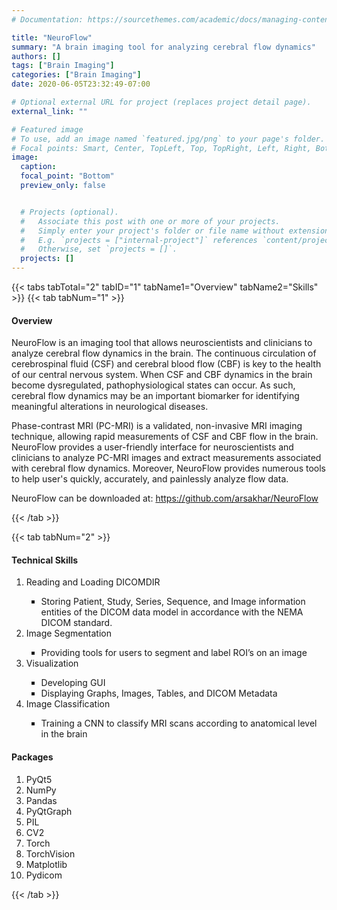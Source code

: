 ```yaml
---
# Documentation: https://sourcethemes.com/academic/docs/managing-content/

title: "NeuroFlow"
summary: "A brain imaging tool for analyzing cerebral flow dynamics"
authors: []
tags: ["Brain Imaging"]
categories: ["Brain Imaging"]
date: 2020-06-05T23:32:49-07:00

# Optional external URL for project (replaces project detail page).
external_link: ""

# Featured image
# To use, add an image named `featured.jpg/png` to your page's folder.
# Focal points: Smart, Center, TopLeft, Top, TopRight, Left, Right, BottomLeft, Bottom, BottomRight.
image:
  caption:
  focal_point: "Bottom"
  preview_only: false


  # Projects (optional).
  #   Associate this post with one or more of your projects.
  #   Simply enter your project's folder or file name without extension.
  #   E.g. `projects = ["internal-project"]` references `content/project/deep-learning/index.md`.
  #   Otherwise, set `projects = []`.
  projects: []
---
```


{{< tabs tabTotal="2" tabID="1" tabName1="Overview" tabName2="Skills" >}}
{{< tab tabNum="1" >}}
#### Overview
NeuroFlow is an imaging tool that allows neuroscientists and clinicians to analyze cerebral flow dynamics in the brain. The continuous circulation of cerebrospinal fluid (CSF) and cerebral blood flow (CBF) is key to the health of our central nervous system. When CSF and CBF dynamics in the brain become dysregulated, pathophysiological states can occur. As such, cerebral flow dynamics may be an important biomarker for identifying meaningful alterations in neurological diseases.

Phase-contrast MRI (PC-MRI) is a validated, non-invasive MRI imaging technique, allowing rapid measurements of CSF and CBF flow in the brain. NeuroFlow provides a user-friendly interface for neuroscientists and clinicians to analyze PC-MRI images and extract measurements associated with cerebral flow dynamics. Moreover, NeuroFlow provides numerous tools to help user's quickly, accurately, and painlessly analyze flow data.

NeuroFlow can be downloaded at: https://github.com/arsakhar/NeuroFlow

{{< /tab >}}


{{< tab tabNum="2" >}}
#### Technical Skills

<ol>
  <li>Reading and Loading DICOMDIR</li>
    <ul style="list-style-type:square;">
      <li>Storing Patient, Study, Series, Sequence, and Image information entities of the DICOM data model in accordance with the NEMA DICOM standard.</li>
    </ul>
  <li>Image Segmentation</li>
    <ul style="list-style-type:square;">
      <li>Providing tools for users to segment and label ROI’s on an image</li>
    </ul>
  <li>Visualization</li>
    <ul style="list-style-type:square;">
      <li>Developing GUI</li>
      <li>Displaying Graphs, Images, Tables, and DICOM Metadata</li>
    </ul>
  <li>Image Classification</li>
    <ul style="list-style-type:square;">
      <li>Training a CNN to classify MRI scans according to anatomical level in the brain</li>
    </ul>
</ol>

#### Packages
<ol>
  <li>PyQt5</li>
  <li>NumPy</li>
  <li>Pandas</li>
  <li>PyQtGraph</li>
  <li>PIL</li>
  <li>CV2</li>
  <li>Torch</li>
  <li>TorchVision</li>
  <li>Matplotlib</li>
  <li>Pydicom</li>
</ol>

{{< /tab >}}
